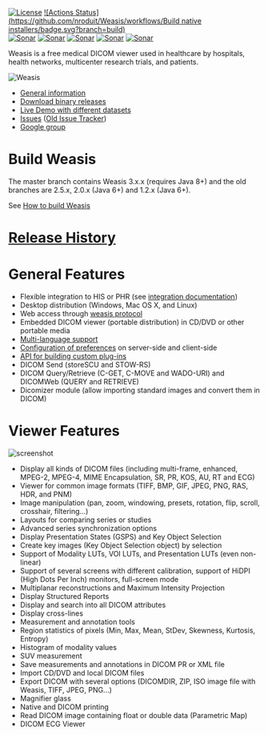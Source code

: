 [![License](https://img.shields.io/badge/License-EPL%202.0-blue.svg)](https://opensource.org/licenses/EPL-2.0) [![Actions Status](https://github.com/nroduit/Weasis/workflows/Build native installers/badge.svg?branch=build)](https://github.com/nroduit/Weasis/actions)   
[![Sonar](https://sonarcloud.io/api/project_badges/measure?project=org.weasis%3Aweasis-framework&metric=ncloc)](https://sonarcloud.io/component_measures?id=org.weasis%3Aweasis-framework) [![Sonar](https://sonarcloud.io/api/project_badges/measure?project=org.weasis%3Aweasis-framework&metric=reliability_rating)](https://sonarcloud.io/component_measures?id=org.weasis%3Aweasis-framework) [![Sonar](https://sonarcloud.io/api/project_badges/measure?project=org.weasis%3Aweasis-framework&metric=sqale_rating)](https://sonarcloud.io/component_measures?id=org.weasis%3Aweasis-framework) [![Sonar](https://sonarcloud.io/api/project_badges/measure?project=org.weasis%3Aweasis-framework&metric=security_rating)](https://sonarcloud.io/component_measures?id=org.weasis%3Aweasis-framework) [![Sonar](https://sonarcloud.io/api/project_badges/measure?project=org.weasis%3Aweasis-framework&metric=alert_status)](https://sonarcloud.io/dashboard?id=org.weasis%3Aweasis-framework)    

Weasis is a free medical DICOM viewer used in healthcare by hospitals, health networks, multicenter research trials, and patients.

![Weasis](weasis-distributions/resources/images/about.png)

* [General information](https://nroduit.github.io)
* [Download binary releases](https://nroduit.github.io/en/getting-started)
* [Live Demo with different datasets](https://nroduit.github.io/en/demo)
* [Issues](https://github.com/nroduit/Weasis/issues) ([Old Issue Tracker](https://dcm4che.atlassian.net/projects/WEA))
* [Google group](https://groups.google.com/forum/#!forum/dcm4che)

# Build Weasis

The master branch contains Weasis 3.x.x (requires Java 8+) and the old branches are 2.5.x, 2.0.x (Java 6+) and 1.2.x (Java 6+).

See [How to build Weasis](https://nroduit.github.io/en/getting-started/building-weasis)

# [Release History](CHANGELOG.md)

# General Features
* Flexible integration to HIS or PHR (see [integration documentation](https://nroduit.github.io/en/basics/customize/integration/))
* Desktop distribution (Windows, Mac OS X, and Linux)
* Web access through [weasis protocol](https://nroduit.github.io/en/getting-started/weasis-protocol)
* Embedded DICOM viewer (portable distribution) in CD/DVD or other portable media
* [Multi-language support](https://nroduit.github.io/en/getting-started/translating/)
* [Configuration of preferences](https://nroduit.github.io/en/basics/customize/preferences/) on server-side and client-side
* [API for building custom plug-ins](https://nroduit.github.io/en/basics/customize/build-plugins/)
* DICOM Send (storeSCU and STOW-RS)
* DICOM Query/Retrieve (C-GET, C-MOVE and WADO-URI) and DICOMWeb (QUERY and RETRIEVE)
* Dicomizer module (allow importing standard images and convert them in DICOM)

# Viewer Features
![screenshot](https://user-images.githubusercontent.com/993975/39397039-2180c178-4af9-11e8-9c72-2c1e9aa16eae.jpg)     
  
* Display all kinds of DICOM files (including multi-frame, enhanced, MPEG-2, MPEG-4, MIME Encapsulation, SR, PR, KOS, AU, RT and ECG)
* Viewer for common image formats (TIFF, BMP, GIF, JPEG, PNG, RAS, HDR, and PNM)
* Image manipulation (pan, zoom, windowing, presets, rotation, flip, scroll, crosshair, filtering...)
* Layouts for comparing series or studies
* Advanced series synchronization options
* Display Presentation States (GSPS) and Key Object Selection
* Create key images (Key Object Selection object) by selection
* Support of Modality LUTs, VOI LUTs, and Presentation LUTs (even non-linear)
* Support of several screens with different calibration, support of HiDPI (High Dots Per Inch) monitors, full-screen mode
* Multiplanar reconstructions and Maximum Intensity Projection
* Display Structured Reports
* Display and search into all DICOM attributes
* Display cross-lines
* Measurement and annotation tools
* Region statistics of pixels (Min, Max, Mean, StDev, Skewness, Kurtosis, Entropy)
* Histogram of modality values
* SUV measurement
* Save measurements and annotations in DICOM PR or XML file
* Import CD/DVD and local DICOM files
* Export DICOM with several options (DICOMDIR, ZIP, ISO image file with Weasis, TIFF, JPEG, PNG...)
* Magnifier glass
* Native and DICOM printing
* Read DICOM image containing float or double data (Parametric Map)
* DICOM ECG Viewer
